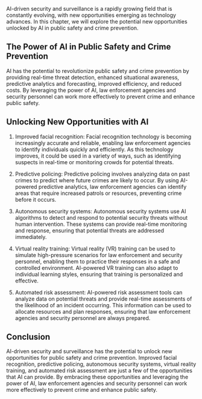 
AI-driven security and surveillance is a rapidly growing field that is constantly evolving, with new opportunities emerging as technology advances. In this chapter, we will explore the potential new opportunities unlocked by AI in public safety and crime prevention.

The Power of AI in Public Safety and Crime Prevention
-----------------------------------------------------

AI has the potential to revolutionize public safety and crime prevention by providing real-time threat detection, enhanced situational awareness, predictive analytics and forecasting, improved efficiency, and reduced costs. By leveraging the power of AI, law enforcement agencies and security personnel can work more effectively to prevent crime and enhance public safety.

Unlocking New Opportunities with AI
-----------------------------------

1. Improved facial recognition: Facial recognition technology is becoming increasingly accurate and reliable, enabling law enforcement agencies to identify individuals quickly and efficiently. As this technology improves, it could be used in a variety of ways, such as identifying suspects in real-time or monitoring crowds for potential threats.

2. Predictive policing: Predictive policing involves analyzing data on past crimes to predict where future crimes are likely to occur. By using AI-powered predictive analytics, law enforcement agencies can identify areas that require increased patrols or resources, preventing crime before it occurs.

3. Autonomous security systems: Autonomous security systems use AI algorithms to detect and respond to potential security threats without human intervention. These systems can provide real-time monitoring and response, ensuring that potential threats are addressed immediately.

4. Virtual reality training: Virtual reality (VR) training can be used to simulate high-pressure scenarios for law enforcement and security personnel, enabling them to practice their responses in a safe and controlled environment. AI-powered VR training can also adapt to individual learning styles, ensuring that training is personalized and effective.

5. Automated risk assessment: AI-powered risk assessment tools can analyze data on potential threats and provide real-time assessments of the likelihood of an incident occurring. This information can be used to allocate resources and plan responses, ensuring that law enforcement agencies and security personnel are always prepared.

Conclusion
----------

AI-driven security and surveillance has the potential to unlock new opportunities for public safety and crime prevention. Improved facial recognition, predictive policing, autonomous security systems, virtual reality training, and automated risk assessment are just a few of the opportunities that AI can provide. By embracing these opportunities and leveraging the power of AI, law enforcement agencies and security personnel can work more effectively to prevent crime and enhance public safety.

